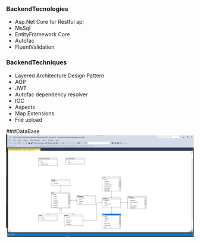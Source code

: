 ### BackendTecnologies

- Asp.Net Core for Restful api
- MsSql
- EntityFramework Core
- Autofac
- FluentValidation


### BackendTechniques
- Layered Architecture Design Pattern
- AOP
- JWT
- Autofac dependency resolver
- IOC
- Aspects
- Map Extensions
- File upload

###DataBase
<img src="https://github.com/esrasnck/carRentalFrontendv2/blob/main/Proje%20Resimleri/DataBaseDesign.png" />
